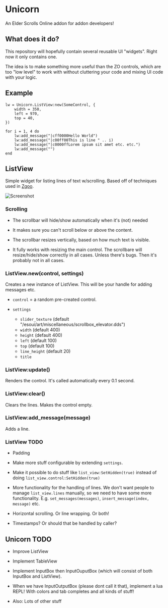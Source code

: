 Unicorn
=======

An Elder Scrolls Online addon for addon developers!

What does it do?
----------------

This repository will hopefully contain several reusable UI "widgets". Right now it only contains one.

The idea is to make something more useful than the ZO controls, which are too "low level" to work with without cluttering your code and mixing UI code with your logic.

Example
-------

```
lw = Unicorn.ListView:new(SomeControl, {
    width = 350,
    left = 970,
    top = 40,
})

for i = 1, 4 do
    lw:add_message("|cff0000Hello World")
    lw:add_message("|c00ff00This is line " .. i)
    lw:add_message("|c0000ffLorem ipsum sit amet etc. etc.")
    lw:add_message("")
end

```

ListView
--------

Simple widget for listing lines of text w/scrolling. Based off of techniques used in [Zgoo](http://www.esoui.com/downloads/info24-Zgoo.html).

![Screenshot](http://i.imgur.com/u7VoyAO.png)

### Scrolling

- The scrollbar will hide/show automatically when it's (not) needed

- It makes sure you can't scroll below or above the content.

- The scrollbar resizes vertically, based on how much text is visible.

- It fully works with resizing the main control. The scrollbare will resize/hide/show correctly in all cases. Unless there's bugs. Then it's probably not in all cases.

### ListView.new(control, settings)

Creates a new instance of ListView. This will be your handle for adding messages etc.

- `control` = a random pre-created control.

- `settings`
    - `slider_texture` (default "/esoui/art/miscellaneous/scrollbox_elevator.dds")
    - `width` (default 400)
    - `height` (default 400)
    - `left` (default 100)
    - `top` (default 100)
    - `line_height` (default 20)
    - `title`

### ListView:update()

Renders the control. It's called automatically every 0.1 second.

### ListView:clear()

Clears the lines. Makes the control empty.

### ListView:add_message(message)

Adds a line.

### ListView TODO

- Padding

- Make more stuff configurable by extending `settings`.

- Make it possible to do stuff like `list_view:SetHidden(true)` instead of doing `list_view.control:SetHidden(true)`

- More functionality for the handling of lines. We don't want people to manage `list_view.lines` manually, so we need to have some more functionality. E.g. `set_messages(messages)`, `insert_message(index, message)` etc.

- Horizontal scrolling. Or line wrapping. Or both!

- Timestamps? Or should that be handled by caller?


Unicorn TODO
------------

- Improve ListView

- Implement TableView

- Implement InputBox then InputOuputBox (which will consist of both InputBox and ListView).

- When we have InputOutputBox (please dont call it that), implement a lua REPL! With colors and tab completes and all kinds of stuff!

- Also: Lots of other stuff
